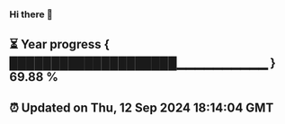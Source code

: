 ### Hi there 👋
⏳ Year progress { ████████████████████▁▁▁▁▁▁▁▁▁▁ } 69.88 %
---
⏰ Updated on Thu, 12 Sep 2024 18:14:04 GMT
---
